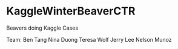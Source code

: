 KaggleWinterBeaverCTR
=====================
Beavers doing Kaggle Cases

Team:</nl>
Ben Tang
Nina Duong
Teresa Wolf
Jerry Lee
Nelson Munoz
